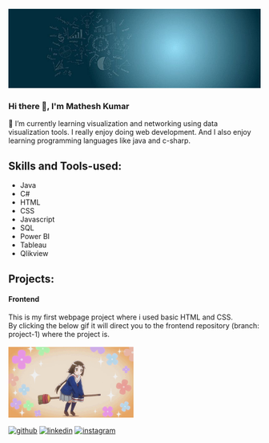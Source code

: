 ![Visualization and Networking](Images/e785d7a108fb82b535ad387cc6a67cf0.jpg)

### Hi there 👋, I'm Mathesh Kumar
🌱 I’m currently learning visualization and networking using data visualization tools. I really enjoy doing web development. And I also enjoy learning programming languages like java and c-sharp.

## Skills and Tools-used:
* Java
* C#
* HTML
* CSS
* Javascript
* SQL
* Power BI
* Tableau
* Qlikview

## Projects:
#### Frontend
This is my first webpage project where i used basic HTML and CSS.
<br>
By clicking the below gif it will direct you to the frontend repository (branch: project-1) where the project is.
<br>
<br>
<a href="https://github.com/Mathesh099/frontend/tree/Project-1"><img src="Anime girl/Anime girl.gif" width="250" ></a>


[<img src='https://cdn.jsdelivr.net/npm/simple-icons@3.0.1/icons/github.svg' alt='github' height='40'>](https://github.com/Mathesh099)  [<img src='https://cdn.jsdelivr.net/npm/simple-icons@3.0.1/icons/linkedin.svg' alt='linkedin' height='40'>](https://www.linkedin.com/in/mathesh-kumar-106320161/)  [<img src='https://cdn.jsdelivr.net/npm/simple-icons@3.0.1/icons/instagram.svg' alt='instagram' height='40'>](https://www.instagram.com/mathesh__kumar/)  

